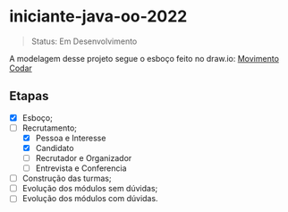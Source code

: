 # iniciante-java-oo-2022

> Status: Em Desenvolvimento

A modelagem desse projeto segue o esboço feito no draw.io:
[Movimento Codar](https://drive.google.com/file/d/1JTykce0otRLihWIxCL6onYFPwS3FzOl_/view?usp=sharing)

## Etapas
- [x] Esboço;
- [ ] Recrutamento;
    - [x] Pessoa e Interesse
    - [x] Candidato
    - [ ] Recrutador e Organizador
    - [ ] Entrevista e Conferencia
- [ ] Construção das turmas;
- [ ] Evolução dos módulos sem dúvidas;
- [ ] Evolução dos módulos com dúvidas.
